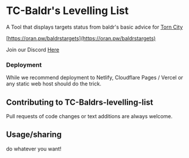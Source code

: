 ﻿# TC-Baldr's Levelling List

A Tool that displays targets status from baldr's basic advice for [Torn City](https://torn.com/1778676)

[https://oran.pw/baldrstargets](https://oran.pw/baldrstargets)

Join our Discord [Here](https://discord.gg/JrBpEsQB5g)

### Deployment

While we recommend deployment to Netlify, Cloudflare Pages / Vercel or any static web host should do the trick.

## Contributing to TC-Baldrs-levelling-list

Pull requests of code changes or text additions are always welcome.

## Usage/sharing

do whatever you want!
